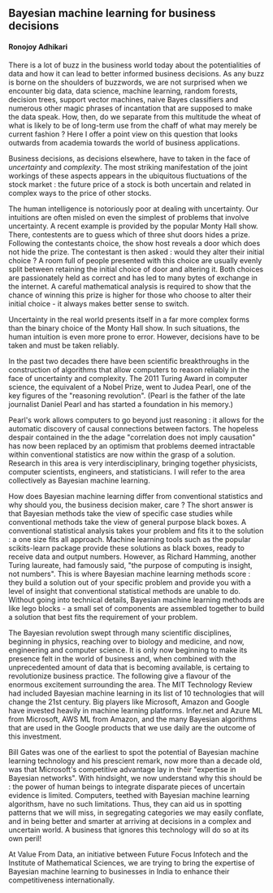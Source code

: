 ## Bayesian machine learning for business decisions

#### Ronojoy Adhikari

There is a lot of buzz in the business world today about the
potentialities of data and how it can lead to better informed business
decisions. As any buzz is borne on the shoulders of buzzwords, we are
not surprised when we encounter big data, data science,  machine
learning, random forests, decision trees, support vector machines,
naive Bayes classifiers and numerous other magic phrases of
incantation that are supposed to make the data speak. How, then, do we
separate from this multitude the wheat of what is likely to be of
long-term use from the chaff of what may merely be current fashion ?
Here I offer a point view on this question that looks outwards from
academia towards the world of business applications. 

Business decisions, as decisions elsewhere, have to taken in the face
of *uncertainty* and *complexity*. The most striking manifestation of the joint workings of these aspects appears in the ubiquitous fluctuations of the stock market : the future price of a stock is both uncertain and related in complex ways to the price of other stocks.

The human intelligence is notoriously poor at dealing with uncertainty.
Our intuitions are often misled on even the simplest of problems that
involve uncertainty. A recent example is provided by the popular Monty Hall
show. There, contestents are to guess which of three shut doors hides a 
prize. Following the contestants choice, the show host reveals a door
which does not hide the prize. The contestant is then asked : would
they alter their initial choice ? A room full of people presented with this choice are usually evenly split between retaining the initial choice of door and altering it. Both choices are passionately held as correct and has led to many bytes of exchange in the internet.  A careful mathematical analysis is required to show that the chance of winning this prize is higher for those who choose to alter their initial choice - it always makes better sense to switch. 

Uncertainty in the real world presents itself in a far more complex
forms than the binary choice of the Monty Hall show.  In such situations, the
human intuition is even more prone to error. However, decisions have to be taken and must be taken reliably. 

In the past two decades there have been scientific breakthroughs in the
construction of algorithms that allow computers to reason reliably in
the face of uncertainty and complexity. The 2011 Turing Award in
computer science, the equivalent of a Nobel Prize, went to Judea
Pearl, one of the key figures of the "reasoning revolution". (Pearl is the father of the late journalist Daniel Pearl and has started a foundation in his memory.)

Pearl's work allows computers to go beyond just reasoning : it allows for the
automatic discovery of causal connections between factors. The
hopeless despair contained in the the adage "correlation does not
imply causation" has now been replaced by an optimism that problems
deemed intractable within conventional statistics are now within the
grasp of a solution. Research in this area is very interdisciplinary,
bringing together physicists, computer scientists, engineers, and
statisticians. I will refer to the area collectively as Bayesian
machine learning.

How does Bayesian machine learning differ from conventional statistics
and why should you, the business decision maker, care ? The short
answer is that Bayesian methods take the view of specific case studies
while conventional methods take the view of general purpose black
boxes. A conventional statistical analysis takes your problem and fits
it to the solution : a one size fits all approach. Machine learning
tools such as the popular scikits-learn package provide these solutions
as black boxes, ready to receive data and output numbers. However, as
Richard Hamming, another Turing laureate, had famously said, "the purpose of computing is insight, not
numbers". This is where Bayesian machine learning methods score : they
build a solution out of your specific problem and provide you with a level of insight that conventional statistical methods are unable to do. Without going into  technical details, Bayesian machine learning methods are like
lego blocks - a small set  of components are assembled together to
build a solution that best fits the requirement of your problem.

The Bayesian revolution swept through many scientific disciplines,
beginning in physics, reaching over to biology and medicine, and now, engineering
and computer science. It is only now beginning to make its presence
felt in the world of business and, when combined with the unprecedented amount of data that is becoming available, is certaing to revolutionize business practice.  The following give a flavour of the enormous excitement surrounding the area. The MIT Technology Review had included Bayesian machine learning in its list of 10 technologies that will change the 21st century. Big players like Microsoft, Amazon and Google have invested heavily in machine learning platforms. Infer.net and Azure ML from Microsoft, AWS ML from Amazon, and the many Bayesian algorithms that are used in the Google products that we use daily are the outcome of this investment. 

Bill Gates was one of the earliest to spot the potential of Bayesian machine learning technology and his prescient remark, now more than a decade old, was that Microsoft's competitive advantage lay in their "expertise in Bayesian networks". With hindsight, we now understand why this should be : the power of human beings to integrate disparate pieces of uncertain evidence is limited. Computers, teethed with Bayesian machine learning algorithsm, have no such limitations. Thus, they can aid us in spotting patterns that we will miss, in segregating categories we may easily conflate, and in being better and smarter at arriving at decisions in a complex and uncertain world. A business that ignores this technology will do so at its own peril!

At Value From Data, an initiative between Future Focus Infotech and
the Institute of Mathematical Sciences, we are trying to bring the 
expertise of Bayesian machine learning to businesses in India to enhance their competitiveness internationally.